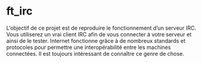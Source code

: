 # ft_irc

L’objectif de ce projet est de reproduire le fonctionnement d’un serveur IRC.
Vous utiliserez un vrai client IRC afin de vous connecter à votre serveur et ainsi de le
tester.
Internet fonctionne grâce à de nombreux standards et protocoles pour permettre une
interopérabilité entre les machines connectées. Il est toujours intéressant de connaître ce
genre de chose.
